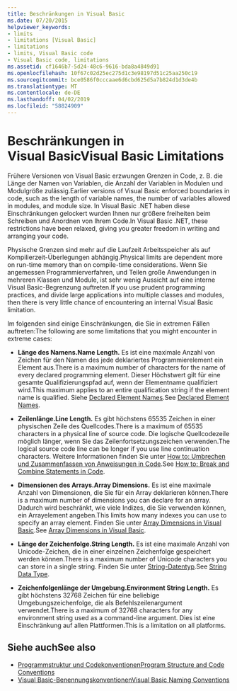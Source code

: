 ```yaml
---
title: Beschränkungen in Visual Basic
ms.date: 07/20/2015
helpviewer_keywords:
- limits
- limitations [Visual Basic]
- limitations
- limits, Visual Basic code
- Visual Basic code, limitations
ms.assetid: cf1646b7-5d24-48c6-9616-bda8a4849d91
ms.openlocfilehash: 10f67c02d25ec275d1c3e98197d51c25aa250c19
ms.sourcegitcommit: bce0586f0cccaae6d6cbd625d5a7b824d1d3de4b
ms.translationtype: MT
ms.contentlocale: de-DE
ms.lasthandoff: 04/02/2019
ms.locfileid: "58824909"
---
```

# <a name="visual-basic-limitations"></a><span data-ttu-id="87869-102">Beschränkungen in Visual Basic</span><span class="sxs-lookup"><span data-stu-id="87869-102">Visual Basic Limitations</span></span>
<span data-ttu-id="87869-103">Frühere Versionen von Visual Basic erzwungen Grenzen in Code, z. B. die Länge der Namen von Variablen, die Anzahl der Variablen in Modulen und Modulgröße zulässig.</span><span class="sxs-lookup"><span data-stu-id="87869-103">Earlier versions of Visual Basic enforced boundaries in code, such as the length of variable names, the number of variables allowed in modules, and module size.</span></span> <span data-ttu-id="87869-104">In Visual Basic .NET haben diese Einschränkungen gelockert wurden Ihnen nur größere freiheiten beim Schreiben und Anordnen von Ihrem Code.</span><span class="sxs-lookup"><span data-stu-id="87869-104">In Visual Basic .NET, these restrictions have been relaxed, giving you greater freedom in writing and arranging your code.</span></span>  
  
 <span data-ttu-id="87869-105">Physische Grenzen sind mehr auf die Laufzeit Arbeitsspeicher als auf Kompilierzeit-Überlegungen abhängig.</span><span class="sxs-lookup"><span data-stu-id="87869-105">Physical limits are dependent more on run-time memory than on compile-time considerations.</span></span> <span data-ttu-id="87869-106">Wenn Sie angemessen Programmierverfahren, und Teilen große Anwendungen in mehreren Klassen und Module, ist sehr wenig Aussicht auf eine interne Visual Basic-Begrenzung auftreten.</span><span class="sxs-lookup"><span data-stu-id="87869-106">If you use prudent programming practices, and divide large applications into multiple classes and modules, then there is very little chance of encountering an internal Visual Basic limitation.</span></span>  
  
 <span data-ttu-id="87869-107">Im folgenden sind einige Einschränkungen, die Sie in extremen Fällen auftreten:</span><span class="sxs-lookup"><span data-stu-id="87869-107">The following are some limitations that you might encounter in extreme cases:</span></span>  
  
-   <span data-ttu-id="87869-108">**Länge des Namens.**</span><span class="sxs-lookup"><span data-stu-id="87869-108">**Name Length.**</span></span> <span data-ttu-id="87869-109">Es ist eine maximale Anzahl von Zeichen für den Namen des jede deklariertes Programmierelement ein Element aus.</span><span class="sxs-lookup"><span data-stu-id="87869-109">There is a maximum number of characters for the name of every declared programming element.</span></span> <span data-ttu-id="87869-110">Dieser Höchstwert gilt für eine gesamte Qualifizierungspfad auf, wenn der Elementname qualifiziert wird.</span><span class="sxs-lookup"><span data-stu-id="87869-110">This maximum applies to an entire qualification string if the element name is qualified.</span></span> <span data-ttu-id="87869-111">Siehe [Declared Element Names](../../../visual-basic/programming-guide/language-features/declared-elements/declared-element-names.md).</span><span class="sxs-lookup"><span data-stu-id="87869-111">See [Declared Element Names](../../../visual-basic/programming-guide/language-features/declared-elements/declared-element-names.md).</span></span>  
  
-   <span data-ttu-id="87869-112">**Zeilenlänge.**</span><span class="sxs-lookup"><span data-stu-id="87869-112">**Line Length.**</span></span> <span data-ttu-id="87869-113">Es gibt höchstens 65535 Zeichen in einer physischen Zeile des Quellcodes.</span><span class="sxs-lookup"><span data-stu-id="87869-113">There is a maximum of 65535 characters in a physical line of source code.</span></span> <span data-ttu-id="87869-114">Die logische Quellcodezeile möglich länger, wenn Sie das Zeilenfortsetzungszeichen verwenden.</span><span class="sxs-lookup"><span data-stu-id="87869-114">The logical source code line can be longer if you use line continuation characters.</span></span> <span data-ttu-id="87869-115">Weitere Informationen finden Sie unter [How to: Umbrechen und Zusammenfassen von Anweisungen in Code](../../../visual-basic/programming-guide/program-structure/how-to-break-and-combine-statements-in-code.md).</span><span class="sxs-lookup"><span data-stu-id="87869-115">See [How to: Break and Combine Statements in Code](../../../visual-basic/programming-guide/program-structure/how-to-break-and-combine-statements-in-code.md).</span></span>  
  
-   <span data-ttu-id="87869-116">**Dimensionen des Arrays.**</span><span class="sxs-lookup"><span data-stu-id="87869-116">**Array Dimensions.**</span></span> <span data-ttu-id="87869-117">Es ist eine maximale Anzahl von Dimensionen, die Sie für ein Array deklarieren können.</span><span class="sxs-lookup"><span data-stu-id="87869-117">There is a maximum number of dimensions you can declare for an array.</span></span> <span data-ttu-id="87869-118">Dadurch wird beschränkt, wie viele Indizes, die Sie verwenden können, ein Arrayelement angeben.</span><span class="sxs-lookup"><span data-stu-id="87869-118">This limits how many indexes you can use to specify an array element.</span></span> <span data-ttu-id="87869-119">Finden Sie unter [Array Dimensions in Visual Basic](../../../visual-basic/programming-guide/language-features/arrays/array-dimensions.md).</span><span class="sxs-lookup"><span data-stu-id="87869-119">See [Array Dimensions in Visual Basic](../../../visual-basic/programming-guide/language-features/arrays/array-dimensions.md).</span></span>  
  
-   <span data-ttu-id="87869-120">**Länge der Zeichenfolge.**</span><span class="sxs-lookup"><span data-stu-id="87869-120">**String Length.**</span></span> <span data-ttu-id="87869-121">Es ist eine maximale Anzahl von Unicode-Zeichen, die in einer einzelnen Zeichenfolge gespeichert werden können.</span><span class="sxs-lookup"><span data-stu-id="87869-121">There is a maximum number of Unicode characters you can store in a single string.</span></span> <span data-ttu-id="87869-122">Finden Sie unter [String-Datentyp](../../../visual-basic/language-reference/data-types/string-data-type.md).</span><span class="sxs-lookup"><span data-stu-id="87869-122">See [String Data Type](../../../visual-basic/language-reference/data-types/string-data-type.md).</span></span>  
  
-   <span data-ttu-id="87869-123">**Zeichenfolgenlänge der Umgebung.**</span><span class="sxs-lookup"><span data-stu-id="87869-123">**Environment String Length.**</span></span> <span data-ttu-id="87869-124">Es gibt höchstens 32768 Zeichen für eine beliebige Umgebungszeichenfolge, die als Befehlszeilenargument verwendet.</span><span class="sxs-lookup"><span data-stu-id="87869-124">There is a maximum of 32768 characters for any environment string used as a command-line argument.</span></span> <span data-ttu-id="87869-125">Dies ist eine Einschränkung auf allen Plattformen.</span><span class="sxs-lookup"><span data-stu-id="87869-125">This is a limitation on all platforms.</span></span>  
  
## <a name="see-also"></a><span data-ttu-id="87869-126">Siehe auch</span><span class="sxs-lookup"><span data-stu-id="87869-126">See also</span></span>

- [<span data-ttu-id="87869-127">Programmstruktur und Codekonventionen</span><span class="sxs-lookup"><span data-stu-id="87869-127">Program Structure and Code Conventions</span></span>](../../../visual-basic/programming-guide/program-structure/program-structure-and-code-conventions.md)
- [<span data-ttu-id="87869-128">Visual Basic-Benennungskonventionen</span><span class="sxs-lookup"><span data-stu-id="87869-128">Visual Basic Naming Conventions</span></span>](../../../visual-basic/programming-guide/program-structure/naming-conventions.md)
